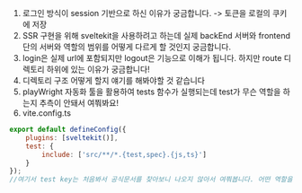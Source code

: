 1. 로그인 방식이 session 기반으로 하신 이유가 궁금합니다. 
-> 토큰을 로컬의 쿠키에 저장
2. SSR 구현을 위해 sveltekit을 사용하려고 하는데 실제 backEnd 서버와 frontend단의 서버와 역할의 범위를 어떻게 다르게 할 것인지 궁금합니다.
3. login은 실제 url에 포함되지만 logout은 기능으로 이해가 됩니다. 하지만 route 디렉토리 하위에 있는 이유가 궁금합니다! 
4. 디렉토리 구조 어떻게 할지 얘기를 해봐야할 것 같습니다
5. playWright 자동화 툴을 활용하여 tests 함수가 실행되는데 test가 무슨 역할을 하는지 추측이 안돼서 여쭤봐요! 
6. vite.config.ts
```js
export default defineConfig({
	plugins: [sveltekit()],
	test: {
		include: ['src/**/*.{test,spec}.{js,ts}']
	}
});
//여기서 test key는 처음봐서 공식문서를 찾아보니 나오지 않아서 여쭤봅니다. 어떤 역할을 하는지 알 수 있을까요? 
```